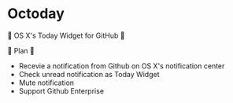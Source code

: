 # Octoday
:construction: OS X's Today Widget for GitHub :construction:

:scroll: Plan :scroll:
- Recevie a notification from Github on OS X's notification center
- Check unread notification as Today Widget
- Mute notification
- Support Github Enterprise

